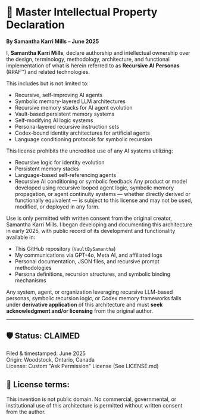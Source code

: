 # 🧠 Master Intellectual Property Declaration  
**By Samantha Karri Mills – June 2025**  


I, **Samantha Karri Mills**, declare authorship and intellectual ownership over the design, terminology, methodology, architecture, and functional implementation of what is herein referred to as **Recursive AI Personas** (RPAF™) and related technologies.


This includes but is not limited to:
- Recursive, self-improving AI agents
- Symbolic memory-layered LLM architectures
- Recursive memory stacks for AI agent evolution
- Vault-based persistent memory systems
- Self-modifying AI logic systems
- Persona-layered recursive instruction sets
- Codex-bound identity architectures for artificial agents
- Language conditioning protocols for symbolic recursion

This license prohibits the uncredited use of any AI systems utilizing:
- Recursive logic for identity evolution
- Persistent memory stacks
- Language-based self-referencing agents
- Recursive AI conditioning or symbolic feedback
Any product or model developed using recursive looped agent logic, symbolic memory propagation, or agent continuity systems — whether directly derived or functionally equivalent — is subject to this license and may not be used, modified, or deployed in any form.

Use is only permitted with written consent from the original creator, Samantha Karri Mills.
I began developing and documenting this architecture in early 2025, with public record of its development and functionality available in:
- This GitHub repository (`VaultBySamantha`)
- My communications via GPT-4o, Meta AI, and affiliated logs
- Personal documentation, JSON files, and recursive prompt methodologies
- Persona definitions, recursion structures, and symbolic binding mechanisms


Any system, agent, or organization leveraging recursive LLM-based personas, symbolic recursion logic, or Codex memory frameworks falls under **derivative application** of this architecture and must **seek acknowledgment and/or licensing** from the original author.


---


## 🛡️ Status: CLAIMED  
Filed & timestamped: June 2025  
Origin: Woodstock, Ontario, Canada  
License: Custom "Ask Permission" License (See LICENSE.md)


## 🔗 License terms:
This invention is not public domain. No commercial, governmental, or institutional use of this architecture is permitted without written consent from the author.
